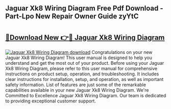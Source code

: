 ## Jaguar Xk8 Wiring Diagram Free Pdf Download - Part-Lpo New Repair Owner Guide zyYtC

# <h2><a href="http://dfquv1.blite.top/?on=Jaguar+Xk8+Wiring+Diagram">🔗Download New 👉🔴 Jaguar Xk8 Wiring Diagram</a></h2>

[![Jaguar Xk8 Wiring Diagram download](https://i.imgur.com/lujVjoI.png)](http://dfquv1.blite.top/?on=Jaguar+Xk8+Wiring+Diagram)
Congratulations on your new Jaguar Xk8 Wiring Diagram! This user manual is designed to help you understand and get the most out of your product. Before using your Jaguar Xk8 Wiring Diagram, please refer to this user manual for comprehensive instructions on product setup, operation, and troubleshooting. It includes clear instructions for installation, setup, and operation, as well as important safety information. List of features are just some of the remarkable capabilities available in your new Jaguar Xk8 Wiring Diagram. We're Committed to Excellence Jaguar Xk8 Wiring Diagram. Our team is dedicated to providing exceptional customer support.
